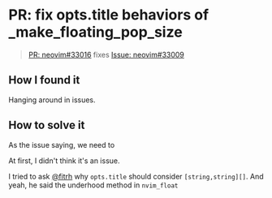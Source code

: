 # PR: fix opts.title behaviors of _make_floating_pop_size

> [PR: neovim#33016](https://github.com/neovim/neovim/pull/33016) fixes [Issue: neovim#33009](https://github.com/neovim/neovim/issues/33009)

## How I found it

Hanging around in issues.

## How to solve it

As the issue saying, we need to 

At first, I didn't think it's an issue.

I tried to ask [@fitrh](https://github.com/fitrh) why `opts.title` should consider `[string,string][]`. And yeah, he said the underhood method in `nvim_float`
